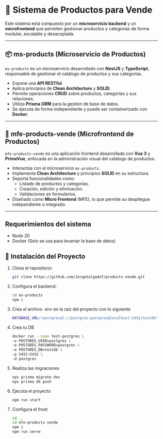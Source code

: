# 🛒 Sistema de Productos para Vende

Este sistema está compuesto por un **microservicio backend** y un **microfrontend** que permiten gestionar productos y categorías de forma modular, escalable y desacoplada.

---

## 📦 ms-products (Microservicio de Productos)

`ms-products` es un microservicio desarrollado con **NestJS** y **TypeScript**, responsable de gestionar el catálogo de productos y sus categorías.

- Expone una **API RESTful**.
- Aplica principios de **Clean Architecture** y **SOLID**.
- Permite operaciones **CRUD** sobre productos, categorías y sus relaciones.
- Utiliza **Prisma ORM** para la gestión de base de datos.
- Se ejecuta de forma independiente y puede ser containerizado con **Docker**.

---

## 🧩 mfe-products-vende (Microfrontend de Productos)

`mfe-products-vende` es una aplicación frontend desarrollada con **Vue 3** y **PrimeVue**, enfocada en la administración visual del catálogo de productos.

- Interactúa con el microservicio `ms-products`.
- Implementa **Clean Architecture** y principios **SOLID** en su estructura.
- Soporta funcionalidades como:
  - Listado de productos y categorías.
  - Creación, edición y eliminación.
  - Validaciones en formularios.
- Diseñado como **Micro Frontend** (MFE), lo que permite su despliegue independiente o integrado.

---
## Requerimientos del sistema
- Node 20
- Docker (Solo se usa para levantar la base de datos)


## 🚀 Instalación del Proyecto

1. Clona el repositorio:

	```bash
	git clone https://github.com/JorgeSalgado7/products-vende.git
	

2. Configura el backend:

	```bash
	cd ms-products
	npm i

3. Crea el archivo .env en la raíz del proyecto con lo siguiente
	```bash
	DATABASE_URL="postgresql://postgres:postgres@localhost:5432/testdb"
	

3. Crea tu DB

	```bash
	docker run --name test-postgres \
	-e POSTGRES_USER=postgres \
	-e POSTGRES_PASSWORD=postgres \
	-e POSTGRES_DB=testdb \
	-p 5432:5432 \
	-d postgres
	```

4. Realiza las migraciones

	```bash
	npx prisma migrate dev
	npx prisma db push
	```

5. Ejecuta el proyecto

	```bash
	npm run start
	```

6. Configura el front

	```bash
	cd ..
	cd mfe-products-vende
	npm i
	npm run serve